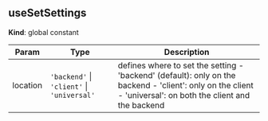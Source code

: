 








<a name="useSetSettings"></a>

## useSetSettings
**Kind**: global constant  

| Param | Type | Description |
| --- | --- | --- |
| location | <code>&#x27;backend&#x27;</code> \| <code>&#x27;client&#x27;</code> \| <code>&#x27;universal&#x27;</code> | defines where to set the setting   - 'backend' (default): only on the backend   - 'client': only on the client   - 'universal': on both the client and the backend |


